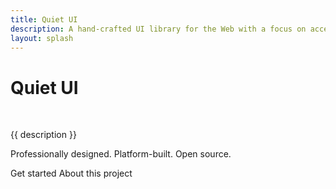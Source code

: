 ```yaml
---
title: Quiet UI
description: A hand-crafted UI library for the Web with a focus on accessibility, longevity, performance, and simplicity.
layout: splash
---
```


<div class="splash">
<h1 class="visually-hidden">Quiet UI</h1>
<img class="only-light" src="/assets/images/wordmark-light.svg" alt="">
<img class="only-dark" src="/assets/images/wordmark-dark.svg" alt="">

<p class="subtitle">{{ description }}</p>

<p>
Professionally designed. Platform-built. Open source.
</p>

<div class="splash-actions">

<quiet-button href="/docs/" variant="primary" size="xl" pill>
Get started
</quiet-button>

<quiet-button href="/about" variant="text" size="xl" pill>
About this project
</quiet-button>

</div>
</div>
